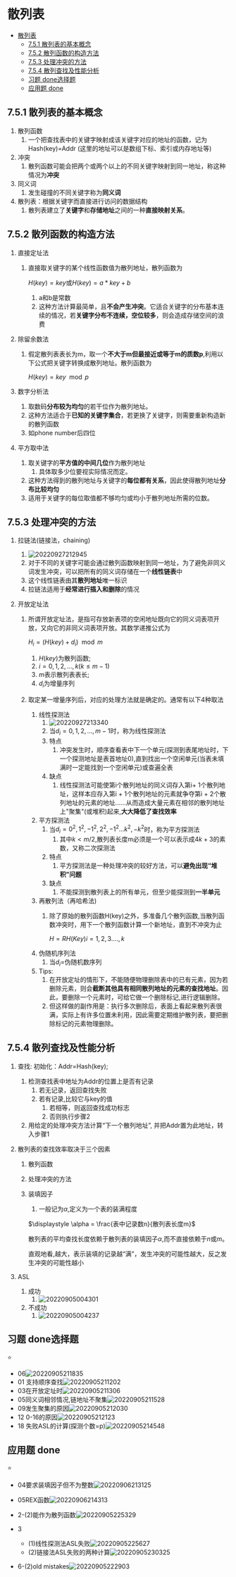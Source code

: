 # 散列表

- [散列表](#散列表)
  - [7.5.1 散列表的基本概念](#751-散列表的基本概念)
  - [7.5.2 散列函数的构造方法](#752-散列函数的构造方法)
  - [7.5.3 处理冲突的方法](#753-处理冲突的方法)
  - [7.5.4 散列查找及性能分析](#754-散列查找及性能分析)
  - [习题 done选择题](#习题-done选择题)
  - [应用题 done](#应用题-done)

## 7.5.1 散列表的基本概念

1. 散列函数
   1. 一个把查找表中的关键字映射成该关键字对应的地址的函数，记为Hash(key)=Addr (这里的地址可以是数组下标、索引或内存地址等)
2. 冲突
   1. 散列函数可能会把两个或两个以上的不同关键字映射到同一地址，称这种情况为**冲突**
3. 同义词
   1. 发生碰撞的不同关键字称为**同义词**
4. 散列表：根据关键字而直接进行访问的数据结构
   1. 散列表建立了**关键字**和**存储地址**之间的一种**直接映射关系**。

## 7.5.2 散列函数的构造方法

1. 直接定址法
   1. 直接取关键字的某个线性函数值为散列地址，散列函数为

        $H(key)=key$或$H(key)=a*key+b$

      1. a和b是常数
      2. 这种方法计算最简单，且**不会产生冲突**。它适合关键字的分布基本连续的情况，若**关键字分布不连续，空位较多**，则会造成存储空间的浪费

2. 除留余数法
   1. 假定散列表表长为m，取一个**不大于m但最接近或等于m的质数p**,利用以下公式把关键字转换成散列地址。散列函数为

         $H(key) = key \mod p$

3. 数字分析法
   1. 取数码**分布较为均匀**的若干位作为散列地址。
   2. 这种方法适合于**已知的关键字集合**，若更换了关键字，则需要重新构造新的散列函数
   3. 如phone number后四位

4. 平方取中法
   1. 取关键字的**平方值的中间几位**作为散列地址
      1. 具体取多少位要视实际情况而定。
   2. 这种方法得到的散列地址与关键字的**每位都有关系**，因此使得散列地址**分布比较均匀**
   3. 适用于关键字的每位取值都不够均匀或均小于散列地址所需的位数。

## 7.5.3 处理冲突的方法

1. 拉链法(链接法，chaining)
   1. ![20220927212945](https://raw.githubusercontent.com/Logible/Image/main/note_image/20220927212945.png)
   2. 对于不同的关键字可能会通过散列函数映射到同一地址，为了避免非同义词发生冲突，可以把所有的同义词存储在一个**线性链表**中
   3. 这个线性链表由其**散列地址**唯一标识
   4. 拉链法适用于**经常进行插入和删除**的情况

2. 开放定址法
   1. 所谓开放定址法，是指可存放新表项的空闲地址既向它的同义词表项开放，又向它的非同义词表项开放。其数学递推公式为

        $H_i = (H(key) + d_i) \mod m$

       1. $H(key)$为散列函数;
       2. $i=0,1,2,...,k(k \le m-1)$
       3. $m$表示散列表表长;
       4. $d_i$为增量序列

   2. 取定某一增量序列后，对应的处理方法就是确定的。通常有以下4种取法
       1. 线性探测法
          1. ![20220927213340](https://raw.githubusercontent.com/Logible/Image/main/note_image/20220927213340.png)
          2. 当$d_i=0,1,2,...,m-1$时，称为线性探测法
          3. 特点
             1. 冲突发生时，顺序查看表中下一个单元(探测到表尾地址时，下一个探测地址是表首地址0),直到找出一个空闲单元(当表未填满时一定能找到一个空闲单元)或查遍全表
          4. 缺点
             1. 线性探测法可能使第i个散列地址的同义词存入第i+ 1个散列地址，这样本应存入第i + 1个散列地址的元素就争夺第i + 2个散列地址的元素的地址……从而造成大量元素在相邻的散列地址上"聚集"(或堆积)起来,**大大降低了查找效率**
       2. 平方探测法
          1. 当$d_i=0^2,1^2,{-1}^2,2^2,{-1}^2...k^2,-k^2$时，称为平方探测法
             1. 其中$k<m/2$,散列表长度m必须是一个可以表示成$4k+ 3$的素数，又称二次探测法
          2. 特点
             1. 平方探测法是一种处理冲突的较好方法，可以**避免出现“堆积”问题**
          3. 缺点
             1. 不能探测到散列表上的所有单元，但至少能探测到**一半单元**
       3. 再散列法（再哈希法)
          1. 除了原始的散列函数H(key)之外，多准备几个散列函数,当散列函数冲突时，用下一个散列函数计算一个新地址，直到不冲突为止

                $H=RH(Key) i=1,2,3....,k$
       4. 伪随机序列法
          1. 当$d_i=$伪随机数序列
       5. Tips:
          1. 在开放定址的情形下，不能随便物理删除表中的已有元素，因为若删除元素，则会**截断其他具有相同散列地址的元素的查找地址**。因此，要删除一个元素时，可给它做一个删除标记,进行逻辑删除。
          2. 但这样做的副作用是：执行多次删除后，表面上看起来散列表很满，实际上有许多位置未利用，因此需要定期维护散列表，要把删除标记的元素物理删除。

## 7.5.4 散列查找及性能分析

1. 查找: 初始化：Addr=Hash(key);
   1. 检测查找表中地址为Addr的位置上是否有记录
      1. 若无记录，返回查找失败
      2. 若有记录,比较它与key的值
         1. 若相等，则返回查找成功标志
         2. 否则执行步骤2
   2. 用给定的处理冲突方法计算“下一个散列地址”, 并把Addr置为此地址，转入步骤1

2. 散列表的查找效率取决于三个因素
   1. 散列函数
   2. 处理冲突的方法
   3. 装填因子
      1. 一般记为$\alpha$,定义为一个表的装满程度

        $\displaystyle \alpha = \frac{表中记录数n}{散列表长度m}$

        散列表的平均查找长度依赖于散列表的装填因子$\alpha$,而不直接依赖于$n$或$m$。

        直观地看,越大，表示装填的记录越“满”，发生冲突的可能性越大，反之发生冲突的可能性越小

3. ASL
   1. 成功
      1. ![20220905004301](https://raw.githubusercontent.com/Logible/Image/main/note_image/20220905004301.png)
   2. 不成功
      1. ![20220905004237](https://raw.githubusercontent.com/Logible/Image/main/note_image/20220905004237.png)

## 习题 done选择题

⭐

- 06![20220905211835](https://raw.githubusercontent.com/Logible/Image/main/note_image/20220905211835.png)
- 01 支持顺序查找![20220905211202](https://raw.githubusercontent.com/Logible/Image/main/note_image/20220905211202.png)
- 03在开放定址时![20220905211306](https://raw.githubusercontent.com/Logible/Image/main/note_image/20220905211306.png)
- 05同义词相邻情况,链地址不聚集![20220905211528](https://raw.githubusercontent.com/Logible/Image/main/note_image/20220905211528.png)
- 09发生聚集的原因![20220905212030](https://raw.githubusercontent.com/Logible/Image/main/note_image/20220905212030.png)
- 12 0-16的原因![20220905212123](https://raw.githubusercontent.com/Logible/Image/main/note_image/20220905212123.png)
- 18 失败ASL的计算(探测个数=p)![20220905214548](https://raw.githubusercontent.com/Logible/Image/main/note_image/20220905214548.png)

## 应用题 done

⭐

- 04要求装填因子但不为整数![20220906213125](https://raw.githubusercontent.com/Logible/Image/main/note_image/20220906213125.png)

- 05REX函数![20220906214313](https://raw.githubusercontent.com/Logible/Image/main/note_image/20220906214313.png)
- 2-(2)能作为散列函数![20220905225329](https://raw.githubusercontent.com/Logible/Image/main/note_image/20220905225329.png)

- 3
  - (1)线性探测法ASL失败![20220905225627](https://raw.githubusercontent.com/Logible/Image/main/note_image/20220905225627.png)
  - (2)链接法ASL失败的两种计算![20220905230325](https://raw.githubusercontent.com/Logible/Image/main/note_image/20220905230325.png)

- 6-(2)old mistakes![20220905222903](https://raw.githubusercontent.com/Logible/Image/main/note_image/20220905222903.png)
